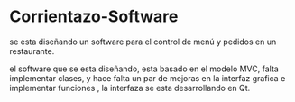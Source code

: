 # Corrientazo-Software
se esta diseñando un software para el control de menú y pedidos en un restaurante. 

el software que se esta diseñando, esta basado en el modelo MVC, falta implementar clases,
y hace falta un par de mejoras en la interfaz grafica e implementar funciones 
, la interfaza se  esta desarrollando en Qt.
